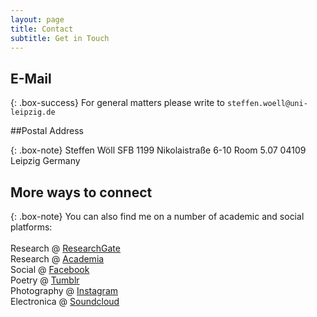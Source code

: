 ```yaml
---
layout: page
title: Contact
subtitle: Get in Touch
---
```

## E-Mail

{: .box-success}
For general matters please write to `steffen.woell@uni-leipzig.de`

##Postal Address

{: .box-note}
Steffen Wöll
SFB 1199
Nikolaistraße 6-10
Room 5.07
04109 Leipzig
Germany

## More ways to connect

{: .box-note}
You can also find me on a number of academic and social platforms:<br/><br/>Research @ <a href="https://www.researchgate.net/profile/Steffen_Woell3" target="_blank">ResearchGate</a><br/>Research @ <a href="https://uni-leipzig.academia.edu/SteffenWöll" target="_blank">Academia</a><br/>Social @ <a href="https://www.facebook.com/steffen.woell" target="_blank">Facebook</a><br/>Poetry @ <a href="http://walkingintozero.tumblr.com" target="_blank">Tumblr</a><br/>Photography @ <a href="https://www.instagram.com/streetart_leipzig/" target="_blank">Instagram</a><br/>Electronica @ <a href="https://soundcloud.com/w-a_s" target="_blank">Soundcloud</a>
